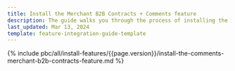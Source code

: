 ```yaml
---
title: Install the Merchant B2B Contracts + Comments feature
description: The guide walks you through the process of installing the Comments + Merchant Contracts feature into your Spryker B2B project.
last_updated: Mar 13, 2024
template: feature-integration-guide-template
---
```


{% include pbc/all/install-features/{{page.version}}/install-the-comments-merchant-b2b-contracts-feature.md %} <!-- To edit, see /_includes/pbc/all/install-features/202404.0/install-the-comments-merchant-b2b-contracts-feature.md -->
